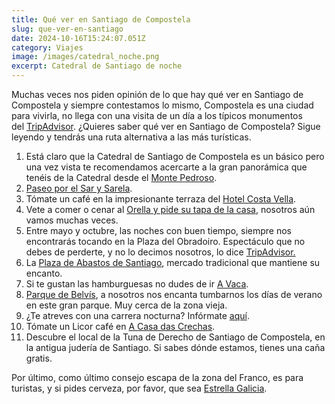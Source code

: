 ```yaml
---
title: Qué ver en Santiago de Compostela
slug: que-ver-en-santiago
date: 2024-10-16T15:24:07.051Z
category: Viajes
image: /images/catedral_noche.png
excerpt: Catedral de Santiago de noche
---
```

<!--StartFragment-->

Muchas veces nos piden opinión de lo que hay qué ver en Santiago de Compostela y siempre contestamos lo mismo, Compostela es una ciudad para vivirla, no llega con una visita de un día a los típicos monumentos del [TripAdvisor](https://www.tripadvisor.es/Attractions-g187508-Activities-Santiago_de_Compostela_Province_of_A_Coruna_Galicia.html). ¿Quieres saber qué ver en Santiago de Compostela? Sigue leyendo y tendrás una ruta alternativa a las más turísticas.

1. Está claro que la Catedral de Santiago de Compostela es un básico pero una vez vista te recomendamos acercarte a la gran panorámica que tenéis de la Catedral desde el [Monte Pedroso](http://www.santiagoturismo.com/miradoiros/monte-pedroso).
2. [Paseo por el Sar y Sarela](http://www.santiagoturismo.com/parques-e-xardins/paseo-fluvial-do-rio-sarela).
3. Tómate un café en la impresionante terraza del [Hotel Costa Vella](https://www.tripadvisor.es/Restaurant_Review-g187508-d8563430-Reviews-Cafe_Jardin_Costa_Vella-Santiago_de_Compostela_Province_of_A_Coruna_Galicia.html).
4. Vete a comer o cenar al [Orella y pide su tapa de la casa](https://www.youtube.com/watch?v=siu4hZvNosc), nosotros aún vamos muchas veces.
5. Entre mayo y octubre, las noches con buen tiempo, siempre nos encontrarás tocando en la Plaza del Obradoiro. Espectáculo que no debes de perderte, y no lo decimos nosotros, lo dice [TripAdvisor.](https://www.tripadvisor.es/Attraction_Review-g187508-d6033163-Reviews-Tuna_de_Derecho_de_Santiago-Santiago_de_Compostela_Province_of_A_Coruna_Galicia.html)
6. La [Plaza de Abastos de Santiago](https://www.google.es/search?q=plaza%20de%20abastos%20santiago&oq=plaza+de+abastos+santiago&aqs=chrome..69i57j0l5.4336j0j7&sourceid=chrome&ie=UTF-8&npsic=0&rflfq=1&rlha=0&rllag=42879840,-8541342,0&tbm=lcl&rldimm=6145584654684679234&ved=2ahUKEwjt3MKtgObeAhURDuwKHRREBLMQvS4wAHoECAAQEw&rldoc=1&tbs=lrf:!2m1!1e2!3sIAE,lf:1,lf_ui:1#rlfi=hd:;si:6145584654684679234;mv:!1m2!1d42.8807402!2d-8.5413066!2m2!1d42.879788999999995!2d-8.5419682;tbs:lrf:!2m1!1e2!3sIAE,lf:1,lf_ui:1), mercado tradicional que mantiene su encanto.
7. Si te gustan las hamburguesas no dudes de ir [A Vaca](https://www.tripadvisor.es/Restaurant_Review-g187508-d6848036-Reviews-A_Vaca_Hamburgueseria_Bar-Santiago_de_Compostela_Province_of_A_Coruna_Galicia.html).
8. [Parque de Belvís](http://www.santiagoturismo.com/parques-e-xardins/parque-de-belvis-1), a nosotros nos encanta tumbarnos los días de verano en este gran parque. Muy cerca de la zona vieja.
9. ¿Te atreves con una carrera nocturna? Infórmate [aquí](http://www.corresan.com/).
10. Tómate un Licor café en [A Casa das Crechas](https://www.facebook.com/casadascrechas/).
11. Descubre el local de la Tuna de Derecho de Santiago de Compostela, en la antigua judería de Santiago. Si sabes dónde estamos, tienes una caña gratis.

Por último, como último consejo escapa de la zona del Franco, es para turistas, y si pides cerveza, por favor, que sea [Estrella Galicia](https://estrellagalicia.es/).

<!--EndFragment-->